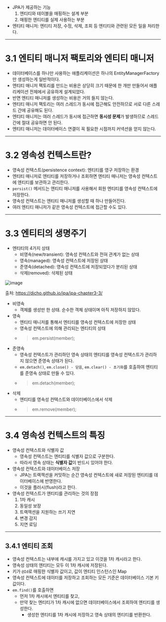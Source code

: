 - JPA가 제공하는 기능
  1. 엔티티와 테이블을 매핑하는 설계 부분
  2. 매핑한 엔티티를 실제 사용하는 부분
- 엔티티 매니저: 엔티티 저장, 수정, 삭제, 조회 등 엔티티와 관련된 모든 일을 처리한다.

<hr/>

# 3.1 엔티티 매니저 팩토리와 엔티티 매니저
- 데이터베이스를 하나만 사용하는 애플리케이션은 하나의 EntityManagerFactory만 생성하는게 일반적이다.
- 엔티티 매니저 팩토리를 만드는 비용은 상당히 크기 때문에 한 개만 만들어서 애플리케이션 전체에서 공유하게 설계되었다.
- 반면 엔티티 매니저를 생성하는 비용은 거의 들지 않는다.
- 엔티티 매니저 팩토리는 여러 스레드가 동시에 접근해도 안전하므로 서로 다른 스레드 간에 공유해도 된다.
- 엔티티 매니저는 여러 스레드가 동시에 접근하면 **동시성 문제**가 발생하므로 스레드 간에 절대 공유하면 안 된다.
- 엔티티 매니저는 데이터베이스 연결이 꼭 필요한 시점까지 커넥션을 얻지 않는다.

<hr/>

# 3.2 영속성 컨텍스트란?
- 영속성 컨텍스트(persistence context): 엔티티를 영구 저장하는 환경
- 엔티티 매니저로 엔티티를 저장하거나 조회하면 엔티티 매니저는 영속성 컨텍스트에 엔티티를 보관하고 관리한다.
- `persist()` 메서드는 엔티티 매니저를 사용해서 회원 엔티티를 영속성 컨텍스트에 저장한다.
- 영속성 컨텍스트는 엔티티 매니저를 생성할 때 하나 만들어진다.
- 여러 엔티티 매니저가 같은 영속성 컨텍스트에 접근할 수도 있다.

<hr/>

# 3.3 엔티티의 생명주기
- 엔티티의 4가지 상태
  - 비영속(new/transient): 영속성 컨텍스트와 전혀 관계가 없는 상태
  - 영속(managed): 영속성 컨텍스트에 저장된 상태
  - 준영속(detached): 영속성 컨텍스트에 저장되었다가 분리된 상태
  - 삭제(removed): 삭제된 상태

![image](https://github.com/user-attachments/assets/6a3bd31c-e6aa-4c48-aca9-8d8331dbeed1)

출처: https://djcho.github.io/jpa/jpa-chapter3-3/

- 비영속
  - 객체를 생성만 한 상태. 순수한 객체 상태이며 아직 저장하지 않았다.
- 영속
  - 엔티티 매니저를 통해서 엔티티를 영속성 컨텍스트에 저장한 상태
  - 영속성 컨텍스트에 의해 관리되는 엔티티의 상태
  - > em.persist(member);
- 준영속
  - 영속성 컨텍스트가 관리하던 영속 상태의 엔티티를 영속성 컨텍스트가 관리하지 않으면 준영속 상태가 된다.
  - `em.detach()`, `em.close() - 닫음`, `em.clear() - 초기화`를 호출하여 엔티티를 준영속 상태로 만들 수 있다.
  - > em.detach(member);
- 삭제
  - 엔티티를 영속성 컨텍스트와 데이터베이스에서 삭제
  - > em.remove(member);

<hr/>

# 3.4 영속성 컨텍스트의 특징
- 영속성 컨텍스트와 식별자 값
  - 영속성 컨텍스트는 엔티티를 식별자 값으로 구분한다.
  - 따라서 영속 상태는 **식별자 값**이 반드시 있어야 한다.
- 영속성 컨텍스트와 데이터베이스 저장
  - JPA는 트랙잭션을 커밋하는 순간 영속성 컨텍스트에 새로 저장된 엔티티를 데이터베이스에 반영한다.
  - 이것을 플러시(flush)라고 한다.
- 영속성 컨텍스트가 엔티티를 관리하는 것의 장점
  1. 1차 캐시
  2. 동일성 보장
  3. 트랙잭션을 지원하는 쓰기 지연
  4. 변경 감지
  5. 지연 로딩

<hr/>

## 3.4.1 엔티티 조회
- 영속성 컨텍스트는 내부에 캐시를 가지고 있고 이것을 1차 캐시라고 한다.
- 영속성 상태의 엔티티는 모두 이 1차 캐시에 저장된다.
- 키가 `@Id`로 매핑한 식별자 값이고, 값이 엔티티 인스턴스인 Map
- 영속성 컨텍스트에 데이터를 저장하고 조회하는 모든 기준은 데이터베이스 기본 키 값이다.
- `em.find()`를 호출하면
  - 먼저 1차 캐시에서 엔티티를 찾고,
  - 만약 찾는 엔티티가 1차 캐시에 없으면 데이터베이스에서 조회하여 엔티티를 생성한다.
    - 생성한 엔티티를 1차 캐시에 저장하고 영속 상태의 엔티티를 반환한다.
